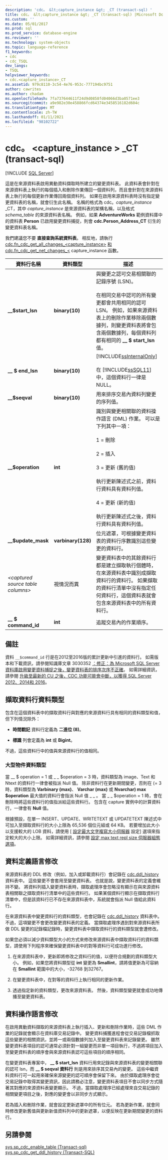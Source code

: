 ```yaml
---
description: 'cdc。 &lt;capture_instance &gt; _CT (transact-sql) '
title: cdc。 &lt;capture_instance &gt; _CT (transact-sql) |Microsoft Docs
ms.custom: ''
ms.date: 05/01/2017
ms.prod: sql
ms.prod_service: database-engine
ms.reviewer: ''
ms.technology: system-objects
ms.topic: language-reference
f1_keywords:
- cdc
- cdc_TSQL
dev_langs:
- TSQL
helpviewer_keywords:
- cdc.<capture_instance>_CT
ms.assetid: 979c8110-3c54-4e76-953c-777194bc9751
author: cawrites
ms.author: chadam
ms.openlocfilehash: 7fa737644611f24d9d0858fd04066d3ba0571ee3
ms.sourcegitcommit: a9e982e30e458866fcd64374e3458516182d604c
ms.translationtype: MT
ms.contentlocale: zh-TW
ms.lasthandoff: 01/11/2021
ms.locfileid: "98102722"
---
```

# <a name="cdcltcapture_instancegt_ct-transact-sql"></a>cdc。 &lt;capture_instance &gt; _CT (transact-sql) 
[!INCLUDE [SQL Server](../../includes/applies-to-version/sqlserver.md)]

  這是在來源資料表啟用異動資料擷取時所建立的變更資料表。 此資料表會針對在來源資料表上執行的每個插入和刪除作業傳回一個資料列，而且會針對在來源資料表上執行的每個更新作業傳回兩個資料列。 如果在啟用來源資料表時沒有指定變更資料表的名稱，就會衍生此名稱。 名稱的格式為 cdc。*capture_instance* _CT，其中 *capture_instance* 是來源資料表的架構名稱，以及格式 *schema_table* 的來源資料表名稱。 例如，如果 **AdventureWorks** 範例資料庫中的資料表 **Person** 已啟用變更資料捕捉，則會 **cdc.Person_Address_CT** 衍生的變更資料表名稱。  
  
 我們建議您不要 **直接查詢系統資料表**。 相反地，請執行 [cdc.fn_cdc_get_all_changes_<capture_instance>](../../relational-databases/system-functions/cdc-fn-cdc-get-all-changes-capture-instance-transact-sql.md) [和 cdc.fn_cdc_get_net_changes_<](../../relational-databases/system-functions/cdc-fn-cdc-get-net-changes-capture-instance-transact-sql.md) capture_instance 函數。  
  

  
|資料行名稱|資料類型|描述|  
|-----------------|---------------|-----------------|  
|**__$start_lsn**|**binary(10)**|與變更之認可交易相關聯的記錄序號 (LSN)。<br /><br /> 在相同交易中認可的所有變更都會共用相同的認可 LSN。 例如，如果來源資料表上的刪除作業移除兩個數據列，則變更資料表將會包含兩個數據列，每個資料列都有相同的 **__ $ start_lsn** 值。|  
|**__ $ end_lsn**|**binary(10)**|[!INCLUDE[ssInternalOnly](../../includes/ssinternalonly-md.md)]<br /><br /> 在 [!INCLUDE[ssSQL11](../../includes/sssql11-md.md)] 中，這個資料行一律是 NULL。|  
|**__$seqval**|**binary(10)**|用來排序交易內資料列變更的序列值。|  
|**__$operation**|**int**|識別與變更相關聯的資料操作語言 (DML) 作業。 可以是下列其中一項：<br /><br /> 1 = 刪除<br /><br /> 2 = 插入<br /><br /> 3 = 更新 (舊的值)<br /><br /> 執行更新陳述式之前，資料行資料具有資料列值。<br /><br /> 4 = 更新 (新的值)<br /><br /> 執行更新陳述式之後，資料行資料具有資料列值。|  
|**__$update_mask**|**varbinary(128)**|位元遮罩，可根據變更資料表的資料行序數識別這些變更的資料行。|  
|*\<captured source table columns>*|視情況而異|變更資料表中的其餘資料行都是建立擷取執行個體時，在來源資料表中識別成擷取資料行的資料行。 如果擷取的資料行清單中沒有指定任何資料行，這個資料表就會包含來源資料表中的所有資料行。|  
|**__ $ command_id** |**int** |追蹤交易內的作業順序。 |  
  
## <a name="remarks"></a>備註  

資料 `__$command_id` 行是在2012至2016版的累計更新中引進的資料行。 如需版本和下載資訊，請參閱知識庫文章 3030352 [：修正：為 Microsoft SQL Server 資料庫啟用變更資料捕捉之後，變更資料表的排序次序不正確](https://support.microsoft.com/help/3030352/fix-the-change-table-is-ordered-incorrectly-for-updated-rows-after-you)。  如需詳細資訊，請參閱 [升級至最新的 CU 之後，CDC 功能可能會中斷，以獲得 SQL Server 2012、2014和 2016](/archive/blogs/sql_server_team/cdc-functionality-may-break-after-upgrading-to-the-latest-cu-for-sql-server-2012-2014-and-2016)。

## <a name="captured-column-data-types"></a>擷取資料行資料類型  
 包含在這個資料表中的擷取資料行與對應的來源資料行具有相同的資料類型和值，但下列情況除外：  
  
-   **時間戳記** 資料行定義為 **二進位 (8)**。  
  
-   **標識** 列會定義為 **int** 或 **Bigint**。  
  
 不過，這些資料行中的值與來源資料行的值相同。  
  
### <a name="large-object-data-types"></a>大型物件資料類型  
 當 __ $ operation = 1 或   \_ \_ $operation = 3 時，資料類型為 image、Text 和 Ntext 的資料行一律會被指派 Null 值。 除非資料行在更新期間變更，否則在 (= 3 時，資料類型為 **Varbinary (max)**、 **Varchar (max)** 或 **Nvarchar) max $operation** 最大值的資料行會指派 Null 值 \_ \_ 。 當 \_ \_ $operation = 1 時，會在刪除時將這些資料行的值指派給這些資料行。 包含在 capture 實例中的計算資料行，一律會有 **Null** 值。  
  
 根據預設，在單一 INSERT、UPDATE、WRITETEXT 或 UPDATETEXT 陳述式中可加入至擷取資料行的大小上限為 65,536 個位元組或 64 KB。 若要增加此大小以支援較大的 LOB 資料，請使用 [ [設定最大文字複寫大小伺服器](../../database-engine/configure-windows/configure-the-max-text-repl-size-server-configuration-option.md) 設定] 選項來指定較大的大小上限。 如需詳細資訊，請參閱 [設定 max text repl size 伺服器組態選項](../../database-engine/configure-windows/configure-the-max-text-repl-size-server-configuration-option.md)。  
  
## <a name="data-definition-language-modifications"></a>資料定義語言修改  
 來源資料表的 DDL 修改（例如，加入或卸載資料行）會記錄在 [cdc.ddl_history](../../relational-databases/system-tables/cdc-ddl-history-transact-sql.md) 資料表中。 這些變更不會套用至變更資料表。 也就是說，變更資料表的定義會維持不變。 將資料列插入變更資料表時，擷取處理序會忽略沒有顯示在與來源資料表相關聯之擷取資料行清單中的這些資料行。 如果某個資料行顯示在擷取資料行清單中，但是該資料行已不存在來源資料表中，系統就會指派 Null 值給此資料行。  
  
 在來源資料表中變更資料行的資料類型，也會記錄在 [cdc.ddl_history](../../relational-databases/system-tables/cdc-ddl-history-transact-sql.md) 資料表中。 不過，這項變更不會更改變更資料表的定義。 當擷取處理序遇到對來源資料表所做 DDL 變更的記錄檔記錄時，變更資料表中擷取資料行的資料類型就會遭修改。  
  
 如果您必須以減少資料類型大小的方式來修改來源資料表中擷取資料行的資料類型，請使用下列程序來確保變更資料表中的對等資料行可成功進行修改。  
  
1.  在來源資料表中，更新即將修改之資料行的值，以便符合規劃的資料類型大小。 例如，如果您將資料類型從 **int** 變更為 **Smallint**，請將值更新為可容納在 **Smallint** 範圍中的大小，-32768 到32767。  
  
2.  在變更資料表中，在對等的資料行上執行相同的更新作業。  
  
3.  透過指定新的資料類型，更改來源資料表。 然後，資料類型變更就會成功地傳播至變更資料表。  

## <a name="data-manipulation-language-modifications"></a>資料操作語言修改  
 在啟用異動資料擷取的來源資料表上執行插入、更新和刪除作業時，這些 DML 作業的記錄就會顯示在資料庫交易記錄中。 變更資料捕獲進程會從交易記錄檔抓取這些變更的相關資訊，並將一或兩個數據列加入至變更資料表來記錄變更。 雖然變更資料表項目的認可通常必須針對一組變更而非單一項目執行，不過將項目加入至變更資料表的順序會與來源資料表認可這些項目的順序相同。  
  
 在變更資料表專案中， **__ $ start_lsn** 資料行用來記錄與來源資料表的變更相關聯的認可 lsn，而 **__ $ seqval 資料行** 則是用來排序其交易內的變更。 這些中繼資料資料行可一起用來確保來源變更的認可順序會保留下來。 由於擷取處理序會從交易記錄中取得其變更資訊，因此請務必注意，變更資料表項目不會以同步方式隨著其對應的來源資料表變更顯示。 不過，當擷取處理序已經處理來自交易記錄的相關變更項目之後，對應的變更會以非同步方式顯示。  
  
 若為插入和刪除作業，就會設定更新遮罩中的所有位元。 若為更新作業，就會同時修改更新舊值與更新新值資料列中的更新遮罩，以便反映在更新期間變更的資料行。  
  
## <a name="see-also"></a>另請參閱  
 [sys.sp_cdc_enable_table &#40;Transact-sql&#41;](../../relational-databases/system-stored-procedures/sys-sp-cdc-enable-table-transact-sql.md)   
 [sys.sp_cdc_get_ddl_history &#40;Transact-SQL&#41;](../../relational-databases/system-stored-procedures/sys-sp-cdc-get-ddl-history-transact-sql.md)  
  
